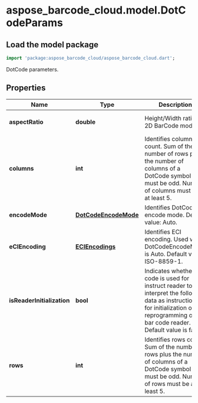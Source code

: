 # aspose_barcode_cloud.model.DotCodeParams

## Load the model package

```dart
import 'package:aspose_barcode_cloud/aspose_barcode_cloud.dart';
```
DotCode parameters.

## Properties

Name | Type | Description | Notes
---- | ---- | ----------- | -----
**aspectRatio** | **double** | Height/Width ratio of 2D BarCode module. | [optional] [default to null]
**columns** | **int** | Identifies columns count. Sum of the number of rows plus the number of columns of a DotCode symbol must be odd. Number of columns must be at least 5. | [optional] [default to null]
**encodeMode** | [**DotCodeEncodeMode**](DotCodeEncodeMode.md) | Identifies DotCode encode mode. Default value: Auto. | [optional] [default to null]
**eCIEncoding** | [**ECIEncodings**](ECIEncodings.md) | Identifies ECI encoding. Used when DotCodeEncodeMode is Auto. Default value: ISO-8859-1. | [optional] [default to null]
**isReaderInitialization** | **bool** | Indicates whether code is used for instruct reader to interpret the following data as instructions for initialization or reprogramming of the bar code reader. Default value is false. | [optional] [default to null]
**rows** | **int** | Identifies rows count. Sum of the number of rows plus the number of columns of a DotCode symbol must be odd. Number of rows must be at least 5. | [optional] [default to null]

